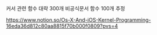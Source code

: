 

커서 관련 함수 대략 300개 비공식문서 함수 100개 추정 

https://www.notion.so/Os-X-And-iOS-Kernel-Programming-16eda36d812c80aa8815f70b000f0809?pvs=4
